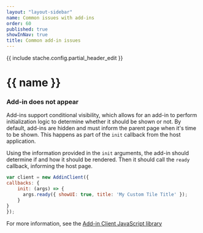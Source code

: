 ```yaml
---
layout: "layout-sidebar"
name: Common issues with add-ins
order: 60
published: true
showInNav: true
title: Common add-in issues
---
```

{{ include stache.config.partial_header_edit }}

# {{ name }}

### Add-in does not appear

Add-ins support conditional visibility, which allows for an add-in to perform initialization logic to determine whether it should be shown or not.  By default, add-ins are hidden and must inform the parent page when it's time to be shown.  This happens as part of the `init` callback from the host application.

Using the information provided in the `init` arguments, the add-in should determine if and how it should be rendered.  Then it should call the `ready` callback, informing the host page.

```js
var client = new AddinClient({
callbacks: {
    init: (args) => {
      args.ready({ showUI: true, title: 'My Custom Tile Title' });
    }
}
});
```

For more information, see the <a href="https://github.com/blackbaud/sky-addin-client" target="_new">Add-in Client JavaScript library</a>